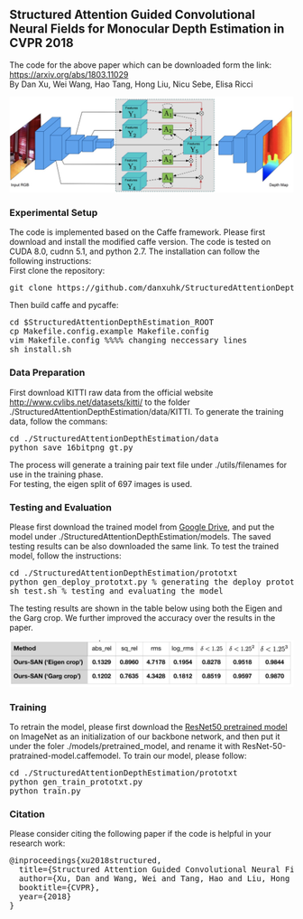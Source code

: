 ## Structured Attention Guided Convolutional Neural Fields for Monocular Depth Estimation in CVPR 2018  <br>
The code for the above paper which can be downloaded form the link: https://arxiv.org/abs/1803.11029 <br>
By Dan Xu, Wei Wang, Hao Tang, Hong Liu, Nicu Sebe, Elisa Ricci
<p align="center">
  <img src="figures/framework.jpg" width="760"/>
</p>

### Experimental Setup <br>
The code is implemented based on the Caffe framework. Please first download and install the modified caffe version. The code is tested on CUDA 8.0, cudnn 5.1, and python 2.7. The installation can follow the following instructions: <br>
First clone the repository: 
<pre>
git clone https://github.com/danxuhk/StructuredAttentionDepthEstimation.git 
</pre>
Then build caffe and pycaffe:
<pre>
cd $StructuredAttentionDepthEstimation_ROOT
cp Makefile.config.example Makefile.config
vim Makefile.config %%%% changing neccessary lines
sh install.sh
</pre>

### Data Preparation <br>
First download KITTI raw data from the official website http://www.cvlibs.net/datasets/kitti/ to the folder ./StructuredAttentionDepthEstimation/data/KITTI. To generate the training data, follow the commans:<br>
<pre>
cd ./StructuredAttentionDepthEstimation/data
python save_16bitpng_gt.py
</pre>
The process will generate a training pair text file under ./utils/filenames for use in the training phase. <br>
For testing, the eigen split of 697 images is used.
### Testing and Evaluation
Please first download the trained model from <a href="https://drive.google.com/drive/folders/1z0wUkS0jWurqkNQGx6RyihqRZ3aK44Lu?usp=sharing">Google Drive</a>, and put the model under ./StructuredAttentionDepthEstimation/models. The saved testing results can be also downloaded the same link. To test the trained model, follow the instructions:
<pre>
cd ./StructuredAttentionDepthEstimation/prototxt
python gen_deploy_prototxt.py % generating the deploy prototxt
sh test.sh % testing and evaluating the model
</pre>
The testing results are shown in the table below using both the Eigen and the Garg crop. We further improved the accuracy over the results in the paper.
<p align="center">
  <img src="figures/results.jpg" width="760"/>
</p>

### Training
To retrain the model, please first download the <a href="https://github.com/KaimingHe/deep-residual-networks">ResNet50 pretrained model</a> on ImageNet as an initialization of our backbone network, and then put it under the foler ./models/pretrained_model, and rename it with ResNet-50-pratrained-model.caffemodel. To train our model, please follow:
<pre>
cd ./StructuredAttentionDepthEstimation/prototxt
python gen_train_prototxt.py
python train.py
</pre>

### Citation 
Please consider citing the following paper if the code is helpful in your research work:
<pre>
@inproceedings{xu2018structured,
  title={Structured Attention Guided Convolutional Neural Fields for Monocular Depth Estimation},
  author={Xu, Dan and Wang, Wei and Tang, Hao and Liu, Hong and Sebe, Nicu and Ricci, Elisa},
  booktitle={CVPR},
  year={2018}
}
</pre>

